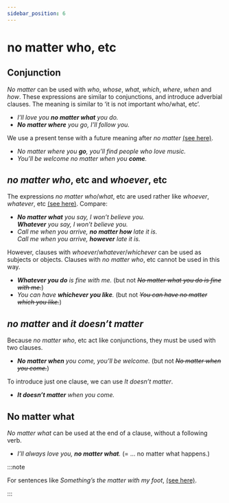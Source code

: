 ```yaml
---
sidebar_position: 6
---
```


# no matter who, etc

## Conjunction

*No matter* can be used with *who*, *whose*, *what*, *which*, *where*, *when* and *how*. These expressions are similar to conjunctions, and introduce adverbial clauses. The meaning is similar to ‘it is not important who/what, etc’.

- *I’ll love you **no matter what** you do.*
- ***No matter where** you go, I’ll follow you.*

We use a present tense with a future meaning after *no matter* [(see here)](./../conjunctions-sentences-and-clauses/tense-simplification-in-subordinate-clauses).

- *No matter where you **go**, you’ll find people who love music.*
- *You’ll be welcome no matter when you **come**.*

## *no matter who*, etc and *whoever*, etc

The expressions *no matter who*/*what*, etc are used rather like *whoever*, *whatever*, etc [(see here)](./whoever-whatever-etc). Compare:

- ***No matter what** you say, I won’t believe you.*  
  ***Whatever** you say, I won’t believe you.*
- *Call me when you arrive, **no matter how** late it is.*  
  *Call me when you arrive, **however** late it is.*

However, clauses with *whoever*/*whatever*/*whichever* can be used as subjects or objects. Clauses with *no matter who*, etc cannot be used in this way.

- ***Whatever you do** is fine with me.* (but not *~~No matter what you do is fine with me.~~*)
- *You can have **whichever you like**.* (but not *~~You can have no matter which you like.~~*)

## *no matter* and *it doesn’t matter*

Because *no matter who*, etc act like conjunctions, they must be used with two clauses.

- ***No matter when** you come, you’ll be welcome.* (but not *~~No matter when you come.~~*)

To introduce just one clause, we can use *It doesn’t matter*.

- ***It doesn’t matter** when you come.*

## No matter what

*No matter what* can be used at the end of a clause, without a following verb.

- *I’ll always love you, **no matter what**.* (= … no matter what happens.)

:::note

For sentences like *Something’s the matter with my foot*, [(see here)](./../../vocabulary/word-problems-from-a-to-z/the-matter-with).

:::
